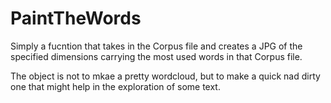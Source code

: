 # PaintTheWords
Simply a fucntion that takes in the Corpus file and creates a JPG of the specified dimensions carrying the most used words in that Corpus file.

The object is not to mkae a pretty wordcloud, but to make a quick nad dirty one that might help in the exploration of some text.  

